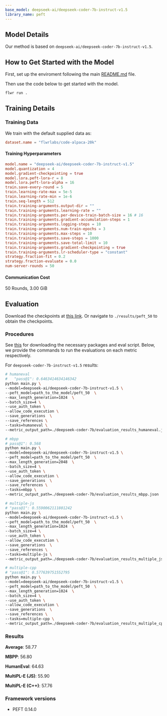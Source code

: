 ```yaml
---
base_model: deepseek-ai/deepseek-coder-7b-instruct-v1.5
library_name: peft
---
```


## Model Details

Our method is based on `deepseek-ai/deepseek-coder-7b-instruct-v1.5`.

## How to Get Started with the Model

First, set up the enviroment following the main [README.md](../README.md) file.

Then use the code below to get started with the model.

`flwr run .`

## Training Details

### Training Data

We train with the default supplied data as:

```toml
dataset.name = "flwrlabs/code-alpaca-20k"
```

#### Training Hyperparameters

```toml
model.name = "deepseek-ai/deepseek-coder-7b-instruct-v1.5"
model.quantization = 4
model.gradient-checkpointing = true
model.lora.peft-lora-r = 8 
model.lora.peft-lora-alpha = 16 
train.save-every-round = 5
train.learning-rate-max = 5e-5
train.learning-rate-min = 1e-6
train.seq-length = 512
train.training-arguments.output-dir = ""
train.training-arguments.learning-rate = ""
train.training-arguments.per-device-train-batch-size = 16 # 16
train.training-arguments.gradient-accumulation-steps = 1
train.training-arguments.logging-steps = 10
train.training-arguments.num-train-epochs = 3
train.training-arguments.max-steps = 10
train.training-arguments.save-steps = 1000
train.training-arguments.save-total-limit = 10
train.training-arguments.gradient-checkpointing = true
train.training-arguments.lr-scheduler-type = "constant"
strategy.fraction-fit = 0.2
strategy.fraction-evaluate = 0.0
num-server-rounds = 50 
```

#### Communication Cost

50 Rounds, 3.00 GiB

## Evaluation

<!-- This section describes the evaluation protocols and provides the results. -->
Download the checkpoints at [this link](https://drive.google.com/drive/folders/1EYTVdWQB-QMNeACqwk8Dlna8KuHUKi2J?usp=sharing). Or navigate to `./results/peft_50` to obtain the checkpoints.

### Procedures

See [this](https://github.com/adap/flower/tree/main/benchmarks/flowertune-llm/evaluation/code) for downloading the necessary packages and eval script. Below, we provide the commands to run the evaluations on each metric respectively.

For `deepseek-coder-7b-instruct-v1.5` results:

```bash
# humaneval
#   "pass@1": 0.6463414634146342
python main.py \
--model=deepseek-ai/deepseek-coder-7b-instruct-v1.5 \
--peft_model=path_to_the_model/peft_50  \
--max_length_generation=1024  \
--batch_size=4 \
--use_auth_token \
--allow_code_execution \
--save_generations  \
--save_references \
--tasks=humaneval \
--metric_output_path=./deepseek-coder-7b/evaluation_results_humaneval.json

# mbpp
# pass@1": 0.568
python main.py \
--model=deepseek-ai/deepseek-coder-7b-instruct-v1.5 \
--peft_model=path_to_the_model/peft_50  \
--max_length_generation=2048  \
--batch_size=4 \
--use_auth_token \
--allow_code_execution \
--save_generations  \
--save_references \
--tasks=mbpp \
--metric_output_path=./deepseek-coder-7b/evaluation_results_mbpp.json

# multiple-js
# "pass@1": 0.5590062111801242 
python main.py \
--model=deepseek-ai/deepseek-coder-7b-instruct-v1.5 \
--peft_model=path_to_the_model/peft_50  \
--max_length_generation=1024  \
--batch_size=4 \
--use_auth_token \
--allow_code_execution \
--save_generations  \
--save_references \
--tasks=multiple-js \
--metric_output_path=./deepseek-coder-7b/evaluation_results_multiple_js.json

# multiple-cpp
# "pass@1": 0.577639751552795
python main.py \
--model=deepseek-ai/deepseek-coder-7b-instruct-v1.5 \
--peft_model=path_to_the_model/peft_50  \
--max_length_generation=1024  \
--batch_size=4 \
--use_auth_token \
--allow_code_execution \
--save_generations  \
--save_references \
--tasks=multiple-cpp \
--metric_output_path=./deepseek-coder-7b/evaluation_results_multiple_cpp.json
```

### Results

__Average__: 58.77

__MBPP__: 56.80

__HumanEval__: 64.63

__MultiPL-E (JS)__: 55.90

__MultiPL-E (C++)__: 57.76


### Framework versions

- PEFT 0.14.0